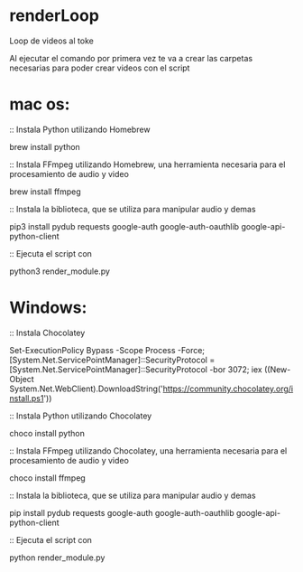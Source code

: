 # renderLoop
Loop de videos al toke

Al ejecutar el comando por primera vez te va a crear las carpetas necesarias para poder crear videos con el script

# mac os:

:: Instala Python utilizando Homebrew

brew install python

:: Instala FFmpeg utilizando Homebrew, una herramienta necesaria para el procesamiento de audio y video

brew install ffmpeg

:: Instala la biblioteca, que se utiliza para manipular audio y demas

pip3 install pydub requests google-auth google-auth-oauthlib google-api-python-client

:: Ejecuta el script con

python3 render_module.py


# Windows:
:: Instala Chocolatey

Set-ExecutionPolicy Bypass -Scope Process -Force; [System.Net.ServicePointManager]::SecurityProtocol = [System.Net.ServicePointManager]::SecurityProtocol -bor 3072; iex ((New-Object System.Net.WebClient).DownloadString('https://community.chocolatey.org/install.ps1'))

:: Instala Python utilizando Chocolatey

choco install python

:: Instala FFmpeg utilizando Chocolatey, una herramienta necesaria para el procesamiento de audio y video

choco install ffmpeg

:: Instala la biblioteca, que se utiliza para manipular audio y demas

pip install pydub requests google-auth google-auth-oauthlib google-api-python-client


:: Ejecuta el script con

python render_module.py
